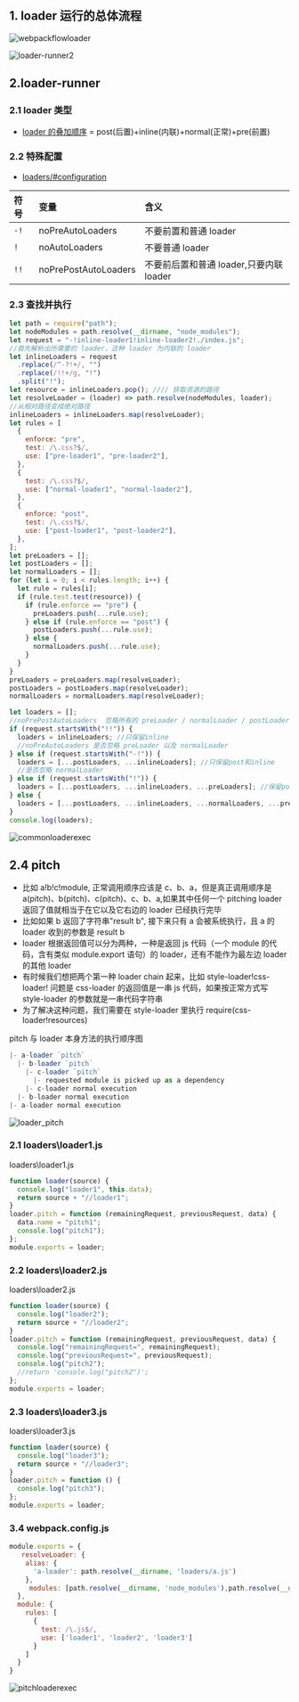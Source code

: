 ## 1. loader 运行的总体流程

![webpackflowloader](http://img.zhufengpeixun.cn/webpackflowloader.jpg)

![loader-runner2](http://img.zhufengpeixun.cn/loader-runner2.jpg)

## 2.loader-runner
### 2.1 loader 类型

- [loader 的叠加顺序](https://github.com/webpack/webpack/blob/v4.39.3/lib/NormalModuleFactory.js#L159-L339) = post(后置)+inline(内联)+normal(正常)+pre(前置)

### 2.2 特殊配置

- [loaders/#configuration](https://webpack.js.org/concepts/loaders/#configuration)

| 符号 | 变量                 | 含义                                    |
| :--- | :------------------- | :-------------------------------------- |
| `-!` | noPreAutoLoaders     | 不要前置和普通 loader                   | Prefixing with -! will disable all configured preLoaders and loaders but not postLoaders |
| `!`  | noAutoLoaders        | 不要普通 loader                         | Prefixing with ! will disable all configured normal loaders |
| `!!` | noPrePostAutoLoaders | 不要前后置和普通 loader,只要内联 loader | Prefixing with !! will disable all configured loaders (preLoaders, loaders, postLoaders) |

### 2.3 查找并执行

```js
let path = require("path");
let nodeModules = path.resolve(__dirname, "node_modules");
let request = "-!inline-loader1!inline-loader2!./index.js";
//首先解析出所需要的 loader，这种 loader 为内联的 loader
let inlineLoaders = request
  .replace(/^-?!+/, "")
  .replace(/!!+/g, "!")
  .split("!");
let resource = inlineLoaders.pop(); //// 获取资源的路径
let resolveLoader = (loader) => path.resolve(nodeModules, loader);
//从相对路径变成绝对路径
inlineLoaders = inlineLoaders.map(resolveLoader);
let rules = [
  {
    enforce: "pre",
    test: /\.css?$/,
    use: ["pre-loader1", "pre-loader2"],
  },
  {
    test: /\.css?$/,
    use: ["normal-loader1", "normal-loader2"],
  },
  {
    enforce: "post",
    test: /\.css?$/,
    use: ["post-loader1", "post-loader2"],
  },
];
let preLoaders = [];
let postLoaders = [];
let normalLoaders = [];
for (let i = 0; i < rules.length; i++) {
  let rule = rules[i];
  if (rule.test.test(resource)) {
    if (rule.enforce == "pre") {
      preLoaders.push(...rule.use);
    } else if (rule.enforce == "post") {
      postLoaders.push(...rule.use);
    } else {
      normalLoaders.push(...rule.use);
    }
  }
}
preLoaders = preLoaders.map(resolveLoader);
postLoaders = postLoaders.map(resolveLoader);
normalLoaders = normalLoaders.map(resolveLoader);

let loaders = [];
//noPrePostAutoLoaders  忽略所有的 preLoader / normalLoader / postLoader
if (request.startsWith("!!")) {
  loaders = inlineLoaders; //只保留inline
  //noPreAutoLoaders 是否忽略 preLoader 以及 normalLoader
} else if (request.startsWith("-!")) {
  loaders = [...postLoaders, ...inlineLoaders]; //只保留post和inline
  //是否忽略 normalLoader
} else if (request.startsWith("!")) {
  loaders = [...postLoaders, ...inlineLoaders, ...preLoaders]; //保留post inline pre
} else {
  loaders = [...postLoaders, ...inlineLoaders, ...normalLoaders, ...preLoaders];
}
console.log(loaders);
```

![commonloaderexec](http://img.zhufengpeixun.cn/commonloaderexec.png)

## 2.4 pitch

- 比如 a!b!c!module, 正常调用顺序应该是 c、b、a，但是真正调用顺序是 a(pitch)、b(pitch)、c(pitch)、c、b、a,如果其中任何一个 pitching loader 返回了值就相当于在它以及它右边的 loader 已经执行完毕
- 比如如果 b 返回了字符串"result b", 接下来只有 a 会被系统执行，且 a 的 loader 收到的参数是 result b
- loader 根据返回值可以分为两种，一种是返回 js 代码（一个 module 的代码，含有类似 module.export 语句）的 loader，还有不能作为最左边 loader 的其他 loader
- 有时候我们想把两个第一种 loader chain 起来，比如 style-loader!css-loader!
  问题是 css-loader 的返回值是一串 js 代码，如果按正常方式写 style-loader 的参数就是一串代码字符串
- 为了解决这种问题，我们需要在 style-loader 里执行 require(css-loader!resources)

pitch 与 loader 本身方法的执行顺序图

```js
|- a-loader `pitch`
  |- b-loader `pitch`
    |- c-loader `pitch`
      |- requested module is picked up as a dependency
    |- c-loader normal execution
  |- b-loader normal execution
|- a-loader normal execution
```

![loader_pitch](http://img.zhufengpeixun.cn/loader_pitch.jpg)

### 2.1 loaders\loader1.js

loaders\loader1.js

```js
function loader(source) {
  console.log("loader1", this.data);
  return source + "//loader1";
}
loader.pitch = function (remainingRequest, previousRequest, data) {
  data.name = "pitch1";
  console.log("pitch1");
};
module.exports = loader;
```

### 2.2 loaders\loader2.js

loaders\loader2.js

```js
function loader(source) {
  console.log("loader2");
  return source + "//loader2";
}
loader.pitch = function (remainingRequest, previousRequest, data) {
  console.log("remainingRequest=", remainingRequest);
  console.log("previousRequest=", previousRequest);
  console.log("pitch2");
  //return 'console.log("pitch2")';
};
module.exports = loader;
```

### 2.3 loaders\loader3.js

loaders\loader3.js

```js
function loader(source) {
  console.log("loader3");
  return source + "//loader3";
}
loader.pitch = function () {
  console.log("pitch3");
};
module.exports = loader;
```

### 3.4 webpack.config.js

```js
module.exports = {
   resolveLoader: {
    alias: {
      'a-loader': path.resolve(__dirname, 'loaders/a.js')
    },
     modules: [path.resolve(__dirname, 'node_modules'),path.resolve(__dirname, 'loader')]
  },
  module: {
    rules: [
      {
        test: /\.js$/,
        use: ['loader1', 'loader2', 'loader3']
      }
    ]
  }
}
```


![pitchloaderexec](http://img.zhufengpeixun.cn/pitchloaderexec.png)

